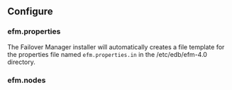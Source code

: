 ## Configure

### efm.properties
The Failover Manager installer will automatically creates a file template for the properties file named `efm.properties.in` in the /etc/edb/efm-4.0 directory.




### efm.nodes
